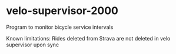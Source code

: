 # velo-supervisor-2000
Program to monitor bicycle service intervals

Known limitations:
Rides deleted from Strava are not deleted in velo supervisor upon sync
